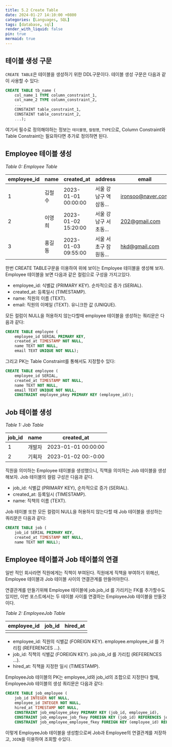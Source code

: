 ```yaml
---
title: 5.2 Create Table
date: 2024-01-27 14:10:00 +0800
categories: [Languages, SQL]
tags: [database, sql]
render_with_liquid: false
pin: true
mermaid: true
---
```


## 테이블 생성 구문

`CREATE TABLE`은 테이블을 생성하기 위한 DDL구문이다. 테이블 생성 구문은 다음과 같이 사용할 수 있다:

``` sql
CREATE TABLE tb_name (
    col_name_1 TYPE column_constraint_1,
    col_name_2 TYPE column_constraint_2,
    ...
    CONSTAINT table_constraint_1,
    CONSTAINT table_constraint_2,
    ...);
```
여기서 필수로 정의해야하는 정보는 `테이블명`, `컬럼명`, `TYPE`으로, Column Constraint와 Table Constraint는 필요하다면 추가로 정의하면 된다.

## Employee 테이블 생성

_Table 0: Employee Table_

| employee_id | name | created_at          | address           | email             |
|-------------|------|---------------------|-------------------|-------------------|
|      1      | 김철수 | 2023-01-01 00:00:00 | 서울 강남구 역삼동... | ironsoo@naver.com |
|      2      | 이영희 | 2023-01-02 15:20:00 | 서울 강남구 서초동... | 202@gmail.com     |
|      3      | 홍길동 | 2023-01-03 09:55:00 | 서울 서초구 잠원동... | hkd@gmail.com     |


한번 CREATE TABLE구문을 이용하여 위에 보이는 Employee 테이블을 생성해 보자. Employee 테이블을 보면 다음과 같은 컬럼으로 구성을 가지고있다.

- employee_id: 식별값 (PRIMARY KEY). 순차적으로 증가 (SERIAL).
- created_at: 등록일시 (TIMESTAMP).
- name: 직원의 이름 (TEXT).
- email: 직원의 이메일 (TEXT). 유니크한 값 (UNIQUE).

모든 컬럼이 NULL을 허용하지 않는다할때 employee 테이블을 생성하는 쿼리문은 다음과 같다:

``` sql
CREATE TABLE employee (
    employee_id SERIAL PRIMARY KEY,
    created_at TIMESTAMP NOT NULL,
    name TEXT NOT NULL,
    email TEXT UNIQUE NOT NULL);
```

그리고 PK는 Table Constraint를 통해서도 지정할수 있다:

``` sql
CREATE TABLE employee (
    employee_id SERIAL,
    created_at TIMESTAMP NOT NULL,
    name TEXT NOT NULL,
    email TEXT UNIQUE NOT NULL,
    CONSTRAINT employee_pkey PRIMARY KEY (employee_id));
```

## Job 테이블 생성

_Table 1: Job Table_

| job_id | name | created_at          |
|--------|------|---------------------|
| 1      | 개발자 | 2023-01-01 00:00:00 |
| 2      | 기획자 | 2023-01-02 00:-0:00 |

직원을 의미하는 Employee 테이블을 생성했으니, 직책을 의미하는 Job 테이블을 생성해보자. Job 테이블의 컬럼 구성은 다음과 같다.

- job_id: 식별값 (PRIMARY KEY), 순차적으로 증가 (SERIAL).
- created_at: 등록일시 (TIMESTAMP).
- name: 직책의 이름 (TEXT).

Job 테이블 또한 모든 컬럼이 NULL을 허용하지 않는다할 때 Job 테이블을 생성하는 쿼리문은 다음과 같다:

``` sql
CREATE TABLE job (
    job_id SERIAL PRIMARY KEY,
    created_at TIMESTAMP NOT NULL,
    name TEXT NOT NULL);
```

## Employee 테이블과 Job 테이블의 연결

일반 적인 회사라면 직원에게는 직책이 부여된다. 직원에게 직책을 부여하기 위해선, Employee 테이블과 Job 테이블 사이의 연결관계를 만들어야한다.

연결관계를 만들기위해 Employee 테이블에 job.job_id 를 가리키는 FK를 추가할수도 있지만, 이번 포스트에서는 두 테이블 사이를 연결하는 EmployeeJob 테이블을 만들것이다.

_Table 2: EmployeeJob Table_

| employee_id | job_id | hired_at |
|--------|------|---------------------|
|||

- employee_id: 직원의 식별값 (FOREIGN KEY). employee.employee_id 를 가리킴 (REFERENCES ...).
- job_id: 직책의 식별값 (FOREIGN KEY). job.job_id 를 가리킴 (REFERENCES ...).
- hired_at: 직책을 지정한 일시 (TIMESTAMP).

EmployeeJob 테이블의 PK는 employee_id와 job_id의 조합으로 지정한다 할때, EmployeeJob 테이블의 생성 쿼리문은 다음과 같다:

``` sql
CREATE TABLE job_employee (
    job_id INTEGER NOT NULL,
    employee_id INTEGER NOT NULL,
    hired_at TIMESTAMP NOT NULL,
    CONSTRAINT job_employee_pkey PRIMARY KEY (job_id, employee_id),
    CONSTRAINT job_employee_job_fkey FOREIGN KEY (job_id) REFERENCES job(job_id),
    CONSTRAINT job_employee_employee_fkey FOREIGN KEY (employee_id) REFERENCES employee(employee_id));  
```

이렇게 EmployeeJob 테이블을 생성함으로써 Job과 Employee의 연결관계를 저장하고, `JOIN`을 이용하여 조회할 수있다.
